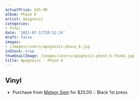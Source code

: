 ```yaml
---
actualPrice: $25.00
album: Phase 6
artist: Apognosis
categories:
- Vinyl
date: '2021-07-11T20:52:24'
draft: false
images:
- /images/covers/apognosis-phase_6.jpg
inStock: true
thumbnailImage: /images/covers/apognosis-phase_6-thumb.jpg
title: Apognosis - Phase 6
---
```


## Vinyl
* Purchase from [Meteor Gem](https://meteor-gem.com/products/apognosis-phase-6) for $25.00 :: Black 1st press
